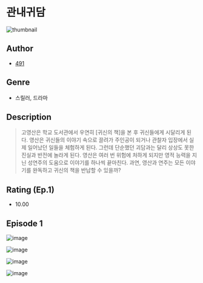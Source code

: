 # 관내귀담
![thumbnail](https://image-comic.pstatic.net/user_contents_data/challenge_comic/2023/05/25/358971/upload_7089853717253600613_480x623.jpeg)

## Author
- [491](https://comic.naver.com/artistTitle?id=358971)

## Genre
- 스릴러, 드라마

## Description
> 고영산은 학교 도서관에서 우연히 [귀신의 책]을 본 후 귀신들에게 시달리게 된다. 영산은 귀신들의 이야기 속으로 끌려가 주인공이 되거나 관찰자 입장에서 실제 일어났던 일들을 체험하게 된다. 그런데 단순했던 괴담과는 달리 상상도 못한 진실과 반전에 놀라게 된다. 영산은 여러 번 위험에 처하게 되지만 영적 능력을 지닌 성연주의 도움으로 이야기를 하나씩 끝마친다. 과연, 영산과 연주는 모든 이야기를 완독하고 귀신의 책을 반납할 수 있을까?


## Rating (Ep.1)
- 10.00

## Episode 1
![image](https://image-comic.pstatic.net/user_contents_data/challenge_comic/2023/05/25/358971/upload_3919030209582937911.jpeg)

![image](https://image-comic.pstatic.net/user_contents_data/challenge_comic/2023/05/25/358971/upload_3775814422054974307.jpeg)

![image](https://image-comic.pstatic.net/user_contents_data/challenge_comic/2023/05/25/358971/upload_3545795502864020277.jpeg)

![image](https://image-comic.pstatic.net/user_contents_data/challenge_comic/2023/05/25/358971/upload_3702860914965428537.jpeg)
